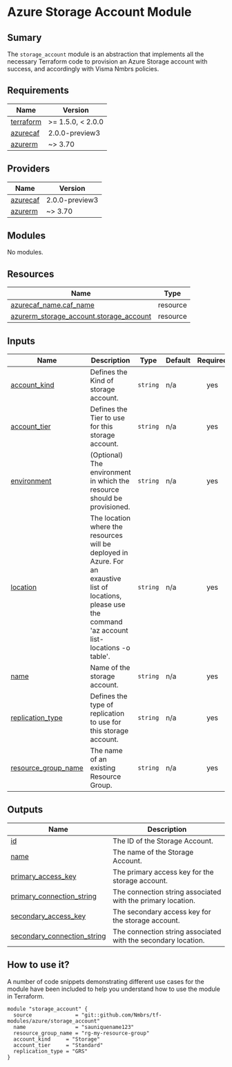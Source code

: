 # Azure Storage Account Module

## Sumary

The `storage_account` module is an abstraction that implements all the necessary Terraform code to provision an Azure Storage account with success, and accordingly with Visma Nmbrs policies.

## Requirements

| Name | Version |
|------|---------|
| <a name="requirement_terraform"></a> [terraform](#requirement\_terraform) | >= 1.5.0, < 2.0.0 |
| <a name="requirement_azurecaf"></a> [azurecaf](#requirement\_azurecaf) | 2.0.0-preview3 |
| <a name="requirement_azurerm"></a> [azurerm](#requirement\_azurerm) | ~> 3.70 |

## Providers

| Name | Version |
|------|---------|
| <a name="provider_azurecaf"></a> [azurecaf](#provider\_azurecaf) | 2.0.0-preview3 |
| <a name="provider_azurerm"></a> [azurerm](#provider\_azurerm) | ~> 3.70 |

## Modules

No modules.

## Resources

| Name | Type |
|------|------|
| [azurecaf_name.caf_name](https://registry.terraform.io/providers/aztfmod/azurecaf/2.0.0-preview3/docs/resources/name) | resource |
| [azurerm_storage_account.storage_account](https://registry.terraform.io/providers/hashicorp/azurerm/latest/docs/resources/storage_account) | resource |

## Inputs

| Name | Description | Type | Default | Required |
|------|-------------|------|---------|:--------:|
| <a name="input_account_kind"></a> [account\_kind](#input\_account\_kind) | Defines the Kind of storage account. | `string` | n/a | yes |
| <a name="input_account_tier"></a> [account\_tier](#input\_account\_tier) | Defines the Tier to use for this storage account. | `string` | n/a | yes |
| <a name="input_environment"></a> [environment](#input\_environment) | (Optional) The environment in which the resource should be provisioned. | `string` | n/a | yes |
| <a name="input_location"></a> [location](#input\_location) | The location where the resources will be deployed in Azure. For an exaustive list of locations, please use the command 'az account list-locations -o table'. | `string` | n/a | yes |
| <a name="input_name"></a> [name](#input\_name) | Name of the storage account. | `string` | n/a | yes |
| <a name="input_replication_type"></a> [replication\_type](#input\_replication\_type) | Defines the type of replication to use for this storage account. | `string` | n/a | yes |
| <a name="input_resource_group_name"></a> [resource\_group\_name](#input\_resource\_group\_name) | The name of an existing Resource Group. | `string` | n/a | yes |

## Outputs

| Name | Description |
|------|-------------|
| <a name="output_id"></a> [id](#output\_id) | The ID of the Storage Account. |
| <a name="output_name"></a> [name](#output\_name) | The name of the Storage Account. |
| <a name="output_primary_access_key"></a> [primary\_access\_key](#output\_primary\_access\_key) | The primary access key for the storage account. |
| <a name="output_primary_connection_string"></a> [primary\_connection\_string](#output\_primary\_connection\_string) | The connection string associated with the primary location. |
| <a name="output_secondary_access_key"></a> [secondary\_access\_key](#output\_secondary\_access\_key) | The secondary access key for the storage account. |
| <a name="output_secondary_connection_string"></a> [secondary\_connection\_string](#output\_secondary\_connection\_string) | The connection string associated with the secondary location. |

## How to use it?

A number of code snippets demonstrating different use cases for the module have been included to help you understand how to use the module in Terraform.

```hcl
module "storage_account" {
  source              = "git::github.com/Nmbrs/tf-modules/azure/storage_account"
  name                = "sauniquename123"
  resource_group_name = "rg-my-resource-group"
  account_kind     = "Storage"
  account_tier     = "Standard"
  replication_type = "GRS"
}
```
